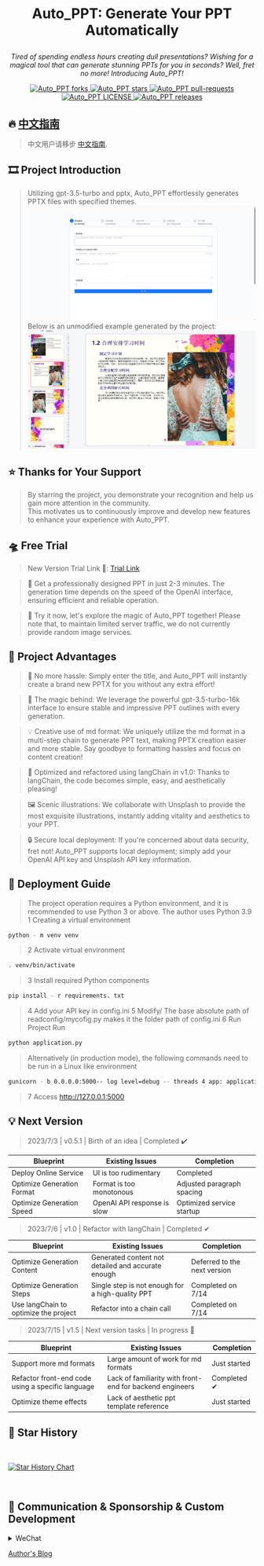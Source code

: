 # <p align="center">Auto_PPT: Generate Your PPT Automatically</p>

<p align="center"><i>Tired of spending endless hours creating dull presentations? Wishing for a magical tool that can generate stunning PPTs for you in seconds? Well, fret no more! Introducing Auto_PPT!</i></p>

<p align="center">
<a href="https://github.com/limaoyi1/Auto_PPT/fork" target="blank">
<img src="https://img.shields.io/github/forks/limaoyi1/Auto_PPT?style=for-the-badge" alt="Auto_PPT forks"/>
</a>

<a href="https://github.com/limaoyi1/Auto_PPT/stargazers" target="blank">
<img src="https://img.shields.io/github/stars/limaoyi1/Auto_PPT?style=for-the-badge" alt="Auto_PPT stars"/>
</a>
<a href="https://github.com/limaoyi1/Auto_PPT/pulls" target="blank">
<img src="https://img.shields.io/github/issues-pr/limaoyi1/Auto_PPT?style=for-the-badge" alt="Auto_PPT pull-requests"/>
</a>
<a href='https://github.com/limaoyi1/Auto_PPT/blob/main/LICENSE'>
<img src='https://img.shields.io/github/license/limaoyi1/Auto_PPT?&label=Latest&style=for-the-badge' alt="Auto_PPT LICENSE">
</a>
<a href='https://github.com/limaoyi1/Auto_PPT/releases'>
<img src='https://img.shields.io/github/release/limaoyi1/Auto_PPT?&label=Latest&style=for-the-badge' alt="Auto_PPT releases">
</a>
</p>


[//]: # (https://github.com/ikatyang/emoji-cheat-sheet 表情仓库)

## 🔥 [中文指南](./Readme.md)

> 中文用户请移步 [中文指南](./Readme.md).

## 🎞️ Project Introduction 

> Utilizing gpt-3.5-turbo and pptx, Auto_PPT effortlessly generates PPTX files with specified themes. \
> ![img.png](pptx_static/static/img2.png)
> Below is an unmodified example generated by the project:
> ![img.png](pptx_static/static/img.png)

## ⭐ Thanks for Your Support

> By starring the project, you demonstrate your recognition and help us gain more attention in the community. \
> This motivates us to continuously improve and develop new features to enhance your experience with Auto_PPT.

## 🛸 Free Trial

> New Version Trial Link 🔗: [Trial Link](http://www.limaoyi.top:4399/#)

> 🧭 Get a professionally designed PPT in just 2-3 minutes. The generation time depends on the speed of the OpenAI interface, ensuring efficient and reliable operation.

> 🔗 Try it now, let's explore the magic of Auto_PPT together! Please note that, to maintain limited server traffic, we do not currently provide random image services.

## 🧲 Project Advantages

> 🌟 No more hassle: Simply enter the title, and Auto_PPT will instantly create a brand new PPTX for you without any extra effort!

> 🎩 The magic behind: We leverage the powerful gpt-3.5-turbo-16k interface to ensure stable and impressive PPT outlines with every generation.

> 💡 Creative use of md format: We uniquely utilize the md format in a multi-step chain to generate PPT text, making PPTX creation easier and more stable. Say goodbye to formatting hassles and focus on content creation!

> 🔗 Optimized and refactored using langChain in v1.0: Thanks to langChain, the code becomes simple, easy, and aesthetically pleasing!

> 🖼️ Scenic illustrations: We collaborate with Unsplash to provide the most exquisite illustrations, instantly adding vitality and aesthetics to your PPT.

> 🔒 Secure local deployment: If you're concerned about data security, fret not! Auto_PPT supports local deployment; simply add your OpenAI API key and Unsplash API key information.

## 🎨  Deployment Guide
>The project operation requires a Python environment, and it is recommended to use Python 3 or above. The author uses Python 3.9
>1 Creating a virtual environment
```Bash
python - m venv venv
```
>2 Activate virtual environment
```Bash
. venv/bin/activate
```
>3 Install required Python components
```Bash
pip install - r requirements. txt
```
>4 Add your API key in config.ini
>5 Modify/ The base absolute path of readconfig/mycofig.py makes it the folder path of config.ini
>6 Run Project
>Run
```Bash
python application.py
```
>Alternatively (in production mode), the following commands need to be run in a Linux like environment
```Bash
gunicorn - b 0.0.0.0:5000-- log level=debug -- threads 4 app: application>gunicorn. log 2>&1&
```
>7 Access http://127.0.0.1:5000

## 💡 Next Version

> 2023/7/3 | v0.5.1 | Birth of an idea | Completed ✔️
>

| Blueprint                  | Existing Issues             | Completion                 |
|----------------------------|-----------------------------|----------------------------|
| Deploy Online Service      | UI is too rudimentary       | Completed                  |
| Optimize Generation Format | Format is too monotonous    | Adjusted paragraph spacing |
| Optimize Generation Speed  | OpenAI API response is slow | Optimized service startup  |

> 2023/7/6 | v1.0 | Refactor with langChain | Completed ✔
>

| Blueprint                             | Existing Issues                                    | Completion                   |
|---------------------------------------|----------------------------------------------------|------------------------------|
| Optimize Generation Content           | Generated content not detailed and accurate enough | Deferred to the next version |
| Optimize Generation Steps             | Single step is not enough for a high-quality PPT   | Completed on 7/14            |
| Use langChain to optimize the project | Refactor into a chain call                         | Completed on 7/14            |

> 2023/7/15 | v1.5 | Next version tasks | In progress 🧭
> 
| Blueprint                                         | Existing Issues                                          | Completion   |
|---------------------------------------------------|----------------------------------------------------------|--------------|
| Support more md formats                           | Large amount of work for md formats                      | Just started |
| Refactor front-end code using a specific language | Lack of familiarity with front-end for backend engineers | Completed ✔  |
| Optimize theme effects                            | Lack of aesthetic ppt template reference                 | Just started |

## 🌟 Star History

<br>

[![Star History Chart](https://api.star-history.com/svg?repos=limaoyi1/Auto_PPT&type=Timeline)](https://star-history.com/#limaoyi1/Auto_PPT&Timeline)

</br>

## 🔗 Communication & Sponsorship & Custom Development

<details>
  <summary>WeChat</summary>

  ![WeChat](pptx_static/static/img3.png)
</details>

[Author's Blog](http://www.limaoyi.top/)